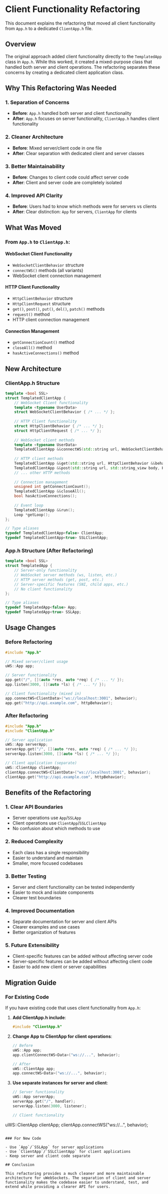 # Client Functionality Refactoring

This document explains the refactoring that moved all client functionality from `App.h` to a dedicated `ClientApp.h` file.

## Overview

The original approach added client functionality directly to the `TemplatedApp` class in `App.h`. While this worked, it created a mixed-purpose class that handled both server and client operations. The refactoring separates these concerns by creating a dedicated client application class.

## Why This Refactoring Was Needed

### 1. **Separation of Concerns**
- **Before**: `App.h` handled both server and client functionality
- **After**: `App.h` focuses on server functionality, `ClientApp.h` handles client functionality

### 2. **Cleaner Architecture**
- **Before**: Mixed server/client code in one file
- **After**: Clear separation with dedicated client and server classes

### 3. **Better Maintainability**
- **Before**: Changes to client code could affect server code
- **After**: Client and server code are completely isolated

### 4. **Improved API Clarity**
- **Before**: Users had to know which methods were for servers vs clients
- **After**: Clear distinction: `App` for servers, `ClientApp` for clients

## What Was Moved

### From `App.h` to `ClientApp.h`:

#### WebSocket Client Functionality
- `WebSocketClientBehavior` structure
- `connectWS()` methods (all variants)
- WebSocket client connection management

#### HTTP Client Functionality
- `HttpClientBehavior` structure
- `HttpClientRequest` structure
- `get()`, `post()`, `put()`, `del()`, `patch()` methods
- `request()` method
- HTTP client connection management

#### Connection Management
- `getConnectionCount()` method
- `closeAll()` method
- `hasActiveConnections()` method

## New Architecture

### ClientApp.h Structure

```cpp
template <bool SSL>
struct TemplatedClientApp {
    // WebSocket Client functionality
    template <typename UserData>
    struct WebSocketClientBehavior { /* ... */ };
    
    // HTTP Client functionality
    struct HttpClientBehavior { /* ... */ };
    struct HttpClientRequest { /* ... */ };
    
    // WebSocket client methods
    template <typename UserData>
    TemplatedClientApp &&connectWS(std::string url, WebSocketClientBehavior<UserData> &&behavior);
    
    // HTTP client methods
    TemplatedClientApp &&get(std::string url, HttpClientBehavior &&behavior);
    TemplatedClientApp &&post(std::string url, std::string_view body, HttpClientBehavior &&behavior);
    // ... other HTTP methods
    
    // Connection management
    unsigned int getConnectionCount();
    TemplatedClientApp &&closeAll();
    bool hasActiveConnections();
    
    // Event loop
    TemplatedClientApp &&run();
    Loop *getLoop();
};

// Type aliases
typedef TemplatedClientApp<false> ClientApp;
typedef TemplatedClientApp<true> SSLClientApp;
```

### App.h Structure (After Refactoring)

```cpp
template <bool SSL>
struct TemplatedApp {
    // Server-only functionality
    // WebSocket server methods (ws, listen, etc.)
    // HTTP server methods (get, post, etc.)
    // Server-specific features (SNI, child apps, etc.)
    // No client functionality
};

// Type aliases
typedef TemplatedApp<false> App;
typedef TemplatedApp<true> SSLApp;
```

## Usage Changes

### Before Refactoring
```cpp
#include "App.h"

// Mixed server/client usage
uWS::App app;

// Server functionality
app.get("/", [](auto *res, auto *req) { /* ... */ });
app.listen(3000, [](auto *ls) { /* ... */ });

// Client functionality (mixed in)
app.connectWS<ClientData>("ws://localhost:3001", behavior);
app.get("http://api.example.com", httpBehavior);
```

### After Refactoring
```cpp
#include "App.h"
#include "ClientApp.h"

// Server application
uWS::App serverApp;
serverApp.get("/", [](auto *res, auto *req) { /* ... */ });
serverApp.listen(3000, [](auto *ls) { /* ... */ });

// Client application (separate)
uWS::ClientApp clientApp;
clientApp.connectWS<ClientData>("ws://localhost:3001", behavior);
clientApp.get("http://api.example.com", httpBehavior);
```

## Benefits of the Refactoring

### 1. **Clear API Boundaries**
- Server operations use `App`/`SSLApp`
- Client operations use `ClientApp`/`SSLClientApp`
- No confusion about which methods to use

### 2. **Reduced Complexity**
- Each class has a single responsibility
- Easier to understand and maintain
- Smaller, more focused codebases

### 3. **Better Testing**
- Server and client functionality can be tested independently
- Easier to mock and isolate components
- Clearer test boundaries

### 4. **Improved Documentation**
- Separate documentation for server and client APIs
- Clearer examples and use cases
- Better organization of features

### 5. **Future Extensibility**
- Client-specific features can be added without affecting server code
- Server-specific features can be added without affecting client code
- Easier to add new client or server capabilities

## Migration Guide

### For Existing Code

If you have existing code that uses client functionality from `App.h`:

1. **Add ClientApp.h include**:
   ```cpp
   #include "ClientApp.h"
   ```

2. **Change App to ClientApp for client operations**:
   ```cpp
   // Before
   uWS::App app;
   app.clientConnectWS<Data>("ws://...", behavior);
   
   // After
   uWS::ClientApp app;
   app.connectWS<Data>("ws://...", behavior);
   ```

3. **Use separate instances for server and client**:
   ```cpp
   // Server functionality
   uWS::App serverApp;
   serverApp.get("/", handler);
   serverApp.listen(3000, listener);
   
   // Client functionality
uWS::ClientApp clientApp;
clientApp.connectWS<Data>("ws://...", behavior);
   ```

### For New Code

- Use `App`/`SSLApp` for server applications
- Use `ClientApp`/`SSLClientApp` for client applications
- Keep server and client code separate

## Conclusion

This refactoring provides a much cleaner and more maintainable architecture for uWebSockets. The separation of client and server functionality makes the codebase easier to understand, test, and extend while providing a clearer API for users.
